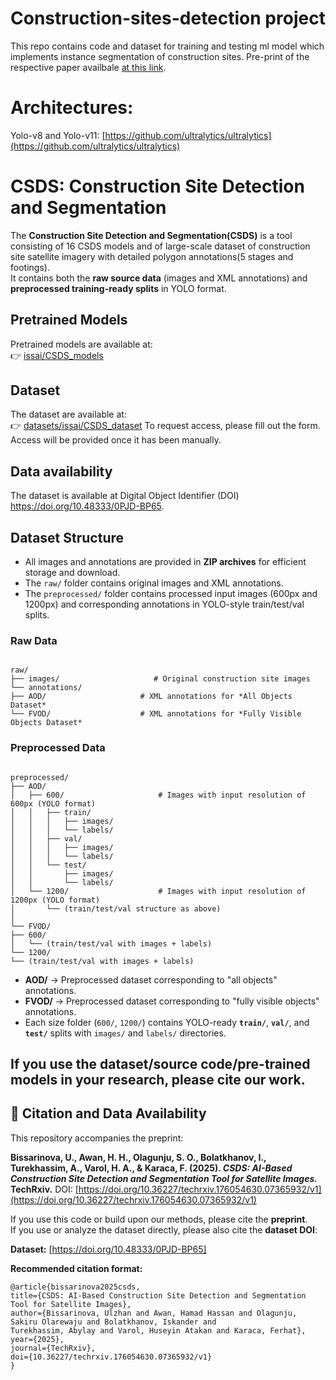 # Construction-sites-detection project
This repo contains code and dataset for training and testing ml model which implements instance segmentation of construction sites. 
Pre-print of the respective paper availbale [at this link](https://www.techrxiv.org/users/690877/articles/1340077-csds-ai-based-construction-site-detection-and-segmentation-tool-for-satellite-images).

# Architectures:
Yolo-v8 and Yolo-v11: [https://github.com/ultralytics/ultralytics](https://github.com/ultralytics/ultralytics) <br/> 

# CSDS: Construction Site Detection and Segmentation

The **Construction Site Detection and Segmentation(CSDS)** is a  tool consisting of 16 CSDS models and of large-scale dataset of construction site satellite imagery with detailed polygon annotations(5 stages and footings).  
It contains both the **raw source data** (images and XML annotations) and **preprocessed training-ready splits** in YOLO format.  

## Pretrained Models
Pretrained models are available at:  
👉 [issai/CSDS_models](https://huggingface.co/issai/CSDS_models)

## Dataset 
The dataset are available at:  
👉 [datasets/issai/CSDS_dataset](https://huggingface.co/datasets/issai/CSDS_dataset) 
To request access, please fill out the form. Access will be provided once it has been manually.

## Data availability
The dataset is available at Digital Object Identifier (DOI) https://doi.org/10.48333/0PJD-BP65.


## Dataset Structure

- All images and annotations are provided in **ZIP archives** for efficient storage and download.  
- The `raw/` folder contains original images and XML annotations.  
- The `preprocessed/` folder contains processed input images (600px and 1200px) and corresponding annotations in YOLO-style train/test/val splits.


### Raw Data
```

raw/
├── images/                     # Original construction site images
└── annotations/
├── AOD/                     # XML annotations for *All Objects Dataset*
└── FVOD/                    # XML annotations for *Fully Visible Objects Dataset*

``` 

### Preprocessed Data
```

preprocessed/
├── AOD/
│   ├── 600/                     # Images with input resolution of 600px (YOLO format)
│   │   ├── train/
│   │   │   ├── images/
│   │   │   └── labels/
│   │   ├── val/
│   │   │   ├── images/
│   │   │   └── labels/
│   │   └── test/
│   │       ├── images/
│   │       └── labels/
│   └── 1200/                    # Images with input resolution of 1200px (YOLO format)
│       └── (train/test/val structure as above)
│
└── FVOD/
├── 600/
│   └── (train/test/val with images + labels)
└── 1200/
└── (train/test/val with images + labels)

```

- **AOD/** → Preprocessed dataset corresponding to "all objects" annotations.  
- **FVOD/** → Preprocessed dataset corresponding to "fully visible objects" annotations.  
- Each size folder (`600/`, `1200/`) contains YOLO-ready **`train/`**, **`val/`**, and **`test/`** splits with `images/` and `labels/` directories.  


## If you use the dataset/source code/pre-trained models in your research, please cite our work.

## 📘 Citation and Data Availability

This repository accompanies the preprint:

**Bissarinova, U., Awan, H. H., Olagunju, S. O., Bolatkhanov, I., Turekhassim, A., Varol, H. A., & Karaca, F. (2025). _CSDS: AI-Based Construction Site Detection and Segmentation Tool for Satellite Images._ TechRxiv.** DOI: [https://doi.org/10.36227/techrxiv.176054630.07365932/v1](https://doi.org/10.36227/techrxiv.176054630.07365932/v1)

If you use this code or build upon our methods, please cite the **preprint**.  
If you use or analyze the dataset directly, please also cite the **dataset DOI**:

**Dataset:** [https://doi.org/10.48333/0PJD-BP65]

**Recommended citation format:**

```
@article{bissarinova2025csds,
title={CSDS: AI-Based Construction Site Detection and Segmentation Tool for Satellite Images},
author={Bissarinova, Ulzhan and Awan, Hamad Hassan and Olagunju, Sakiru Olarewaju and Bolatkhanov, Iskander and
Turekhassim, Abylay and Varol, Huseyin Atakan and Karaca, Ferhat},
year={2025},
journal={TechRxiv},
doi={10.36227/techrxiv.176054630.07365932/v1}
}

```

